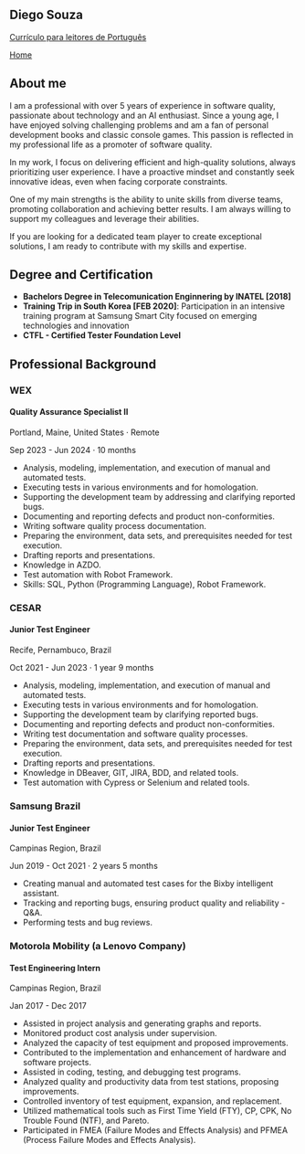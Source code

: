 ## Diego Souza 

<div>  
  <a href="README_PT.md" target="_blank"> Currículo para leitores de Português</a>
  <p></p>
  <a href="README.md" target="_blank"> Home</a>
</div>

## About me
I am a professional with over 5 years of experience in software quality, passionate about technology and an AI enthusiast. Since a young age, I have enjoyed solving challenging problems and am a fan of personal development books and classic console games. This passion is reflected in my professional life as a promoter of software quality.

In my work, I focus on delivering efficient and high-quality solutions, always prioritizing user experience. I have a proactive mindset and constantly seek innovative ideas, even when facing corporate constraints.

One of my main strengths is the ability to unite skills from diverse teams, promoting collaboration and achieving better results. I am always willing to support my colleagues and leverage their abilities.

If you are looking for a dedicated team player to create exceptional solutions, I am ready to contribute with my skills and expertise. 

## Degree and Certification

- **Bachelors Degree in Telecomunication Enginnering by INATEL [2018]**
- **Training Trip in South Korea [FEB 2020]**: Participation in an intensive training program at Samsung Smart City focused on emerging technologies and innovation
- **CTFL - Certified Tester Foundation Level**

## Professional Background

<div>
  <h3>WEX</h3>
  <h4>Quality Assurance Specialist II</h4>
  <p>Portland, Maine, United States · Remote</p>
  <p>Sep 2023 - Jun 2024 · 10 months</p>
  <ul>
    <li>Analysis, modeling, implementation, and execution of manual and automated tests.</li>
    <li>Executing tests in various environments and for homologation.</li>
    <li>Supporting the development team by addressing and clarifying reported bugs.</li>
    <li>Documenting and reporting defects and product non-conformities.</li>
    <li>Writing software quality process documentation.</li>
    <li>Preparing the environment, data sets, and prerequisites needed for test execution.</li>
    <li>Drafting reports and presentations.</li>
    <li>Knowledge in AZDO.</li>
    <li>Test automation with Robot Framework.</li>
    <li>Skills: SQL, Python (Programming Language), Robot Framework.</li>
  </ul>
</div>

<div>
  <h3>CESAR</h3>
  <h4>Junior Test Engineer</h4>
  <p>Recife, Pernambuco, Brazil</p>
  <p>Oct 2021 - Jun 2023 · 1 year 9 months</p>
  <ul>
    <li>Analysis, modeling, implementation, and execution of manual and automated tests.</li>
    <li>Executing tests in various environments and for homologation.</li>
    <li>Supporting the development team by clarifying reported bugs.</li>
    <li>Documenting and reporting defects and product non-conformities.</li>
    <li>Writing test documentation and software quality processes.</li>
    <li>Preparing the environment, data sets, and prerequisites needed for test execution.</li>
    <li>Drafting reports and presentations.</li>
    <li>Knowledge in DBeaver, GIT, JIRA, BDD, and related tools.</li>
    <li>Test automation with Cypress or Selenium and related tools.</li>
  </ul>
</div>

<div>
  <h3>Samsung Brazil</h3>
  <h4>Junior Test Engineer</h4>
  <p>Campinas Region, Brazil</p>
  <p>Jun 2019 - Oct 2021 · 2 years 5 months</p>
  <ul>
    <li>Creating manual and automated test cases for the Bixby intelligent assistant.</li>
    <li>Tracking and reporting bugs, ensuring product quality and reliability - Q&A.</li>
    <li>Performing tests and bug reviews.</li>
  </ul>
</div>

<div>
  <h3>Motorola Mobility (a Lenovo Company)</h3>
  <h4>Test Engineering Intern</h4>
  <p>Campinas Region, Brazil</p>
  <p>Jan 2017 - Dec 2017</p>
  <ul>
    <li>Assisted in project analysis and generating graphs and reports.</li>
    <li>Monitored product cost analysis under supervision.</li>
    <li>Analyzed the capacity of test equipment and proposed improvements.</li>
    <li>Contributed to the implementation and enhancement of hardware and software projects.</li>
    <li>Assisted in coding, testing, and debugging test programs.</li>
    <li>Analyzed quality and productivity data from test stations, proposing improvements.</li>
    <li>Controlled inventory of test equipment, expansion, and replacement.</li>
    <li>Utilized mathematical tools such as First Time Yield (FTY), CP, CPK, No Trouble Found (NTF), and Pareto.</li>
    <li>Participated in FMEA (Failure Modes and Effects Analysis) and PFMEA (Process Failure Modes and Effects Analysis).</li>
  </ul>
</div>

